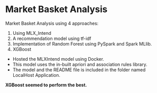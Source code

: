 # Market Basket Analysis

Market Basket Analysis using 4 approaches:

1. Using MLX_Intend
2. A recommendation model using tf-idf
3. Implementation of Random Forest using PySpark and Spark MLlib.
4. XGBoost 

* Hosted the MLXIntend model using Docker.
* This model uses the in-built apriori and association rules library.
* The model and the README file is included in the folder named LocalHost Application.



**XGBoost seemed to perform the best.**



